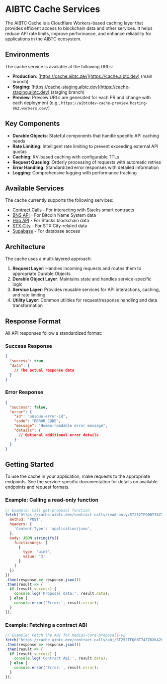 # AIBTC Cache Services

The AIBTC Cache is a Cloudflare Workers-based caching layer that provides efficient access to blockchain data and other services. It helps reduce API rate limits, improve performance, and enhance reliability for applications in the AIBTC ecosystem.

## Environments

The cache service is available at the following URLs:

- **Production**: [https://cache.aibtc.dev](https://cache.aibtc.dev) (main branch)
- **Staging**: [https://cache-staging.aibtc.dev](https://cache-staging.aibtc.dev) (staging branch)
- **Preview**: Preview URLs are generated for each PR and change with each deployment (e.g., `https://aibtcdev-cache-preview.hosting-962.workers.dev/`)

## Key Components

- **Durable Objects**: Stateful components that handle specific API caching needs
- **Rate Limiting**: Intelligent rate limiting to prevent exceeding external API quotas
- **Caching**: KV-based caching with configurable TTLs
- **Request Queuing**: Orderly processing of requests with automatic retries
- **Error Handling**: Standardized error responses with detailed information
- **Logging**: Comprehensive logging with performance tracking

## Available Services

The cache currently supports the following services:

- [Contract Calls](/aibtc-cache/contract-calls-endpoints.md) - For interacting with Stacks smart contracts
- [BNS API](/aibtc-cache/bns-api.md) - For Bitcoin Name System data
- [Hiro API](/aibtc-cache/hiro-api.md) - For Stacks blockchain data
- [STX City](/aibtc-cache/stx-city.md) - For STX City-related data
- [Supabase](/aibtc-cache/supabase.md) - For database access

## Architecture

The cache uses a multi-layered approach:
1. **Request Layer**: Handles incoming requests and routes them to appropriate Durable Objects
2. **Durable Object Layer**: Maintains state and handles service-specific logic
3. **Service Layer**: Provides reusable services for API interactions, caching, and rate limiting
4. **Utility Layer**: Common utilities for request/response handling and data transformation

## Response Format

All API responses follow a standardized format:

### Success Response
```json
{
  "success": true,
  "data": {
    // The actual response data
  }
}
```

### Error Response
```json
{
  "success": false,
  "error": {
    "id": "unique-error-id",
    "code": "ERROR_CODE",
    "message": "Human-readable error message",
    "details": {
      // Optional additional error details
    }
  }
}
```

## Getting Started

To use the cache in your application, make requests to the appropriate endpoints. See the service-specific documentation for details on available endpoints and request formats.

### Example: Calling a read-only function

```javascript
// Example: Call get-proposal function
fetch('https://cache.aibtc.dev/contract-calls/read-only/ST252TFQ08T74ZZ6XK426TQNV4EXF1D4RMTTNCWFA/media3-action-proposals-v2/get-proposal', {
  method: 'POST',
  headers: {
    'Content-Type': 'application/json',
  },
  body: JSON.stringify({
    functionArgs: [
      {
        type: 'uint',
        value: '3'
      }
    ]
  })
})
.then(response => response.json())
.then(result => {
  if (result.success) {
    console.log('Proposal data:', result.data);
  } else {
    console.error('Error:', result.error);
  }
});
```

### Example: Fetching a contract ABI

```javascript
// Example: Fetch the ABI for media3-core-proposals-v2
fetch('https://cache.aibtc.dev/contract-calls/abi/ST252TFQ08T74ZZ6XK426TQNV4EXF1D4RMTTNCWFA/media3-core-proposals-v2')
.then(response => response.json())
.then(result => {
  if (result.success) {
    console.log('Contract ABI:', result.data);
  } else {
    console.error('Error:', result.error);
  }
});
```
